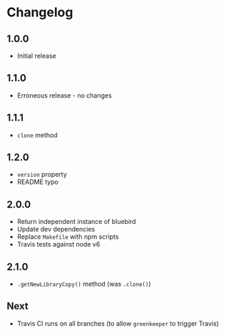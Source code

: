 # Changelog

## 1.0.0

* Initial release

## 1.1.0

* Erroneous release - no changes

## 1.1.1

* `clone` method

## 1.2.0

* `version` property
* README typo

## 2.0.0

* Return independent instance of bluebird
* Update dev dependencies
* Replace `Makefile` with npm scripts
* Travis tests against node v6

## 2.1.0

* `.getNewLibraryCopy()` method (was `.clone()`)

## Next

* Travis CI runs on all branches (to allow `greenkeeper` to trigger Travis)
